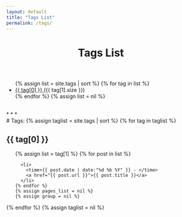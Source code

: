 ```yaml
---
layout: default
title: "Tags List"
permalink: /tags/
---
```


<header>
    <h1>Tags List</h1>
</header>

<ul>
  {% assign list = site.tags | sort %}
    {% for tag in list %}
      <li>
        <a href="#{{ tag[0] | replace: " " , "-" | downcase }}">
          {{ tag[0] }}
        </a>
        <span>({{ tag[1].size }})</span>
      </li>
    {% endfor %}
  {% assign list = nil %}
</ul>
<br>
* * *
<br>
# Tags:
{% assign taglist = site.tags | sort %}
{% for tag in taglist %}
  <h2 id="{{ tag[0] | replace: " " , "-" | downcase }}">{{ tag[0] }}</h2>
  <ul>
    {% assign list = tag[1] %}  
    {% for post in list %}

      <li>
        <time>{{ post.date | date:"%d %b %Y" }} - </time>
        <a href="{{ post.url }}">{{ post.title }}</a>
      </li>
    {% endfor %}
    {% assign pages_list = nil %}
    {% assign group = nil %}
  </ul>
{% endfor %}
{% assign taglist = nil %}
